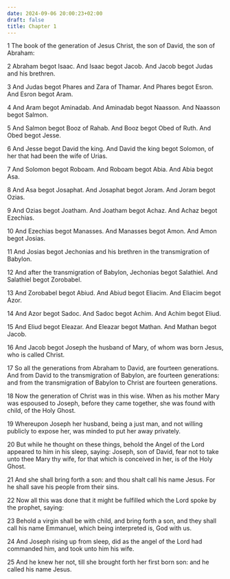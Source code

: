 ```yaml
---
date: 2024-09-06 20:00:23+02:00
draft: false
title: Chapter 1
---
```




1 The book of the generation of Jesus Christ, the son of David, the son of Abraham:

2 Abraham begot Isaac. And Isaac begot Jacob. And Jacob begot Judas and his brethren.

3 And Judas begot Phares and Zara of Thamar. And Phares begot Esron. And Esron begot Aram.

4 And Aram begot Aminadab. And Aminadab begot Naasson. And Naasson begot Salmon.

5 And Salmon begot Booz of Rahab. And Booz begot Obed of Ruth. And Obed begot Jesse.

6 And Jesse begot David the king. And David the king begot Solomon, of her that had been the wife of Urias.

7 And Solomon begot Roboam. And Roboam begot Abia. And Abia begot Asa.

8 And Asa begot Josaphat. And Josaphat begot Joram. And Joram begot Ozias.

9 And Ozias begot Joatham. And Joatham begot Achaz. And Achaz begot Ezechias.

10 And Ezechias begot Manasses. And Manasses begot Amon. And Amon begot Josias.

11 And Josias begot Jechonias and his brethren in the transmigration of Babylon.

12 And after the transmigration of Babylon, Jechonias begot Salathiel. And Salathiel begot Zorobabel.

13 And Zorobabel begot Abiud. And Abiud begot Eliacim. And Eliacim begot Azor.

14 And Azor begot Sadoc. And Sadoc begot Achim. And Achim begot Eliud.

15 And Eliud begot Eleazar. And Eleazar begot Mathan. And Mathan begot Jacob.

16 And Jacob begot Joseph the husband of Mary, of whom was born Jesus, who is called Christ.

17 So all the generations from Abraham to David, are fourteen generations. And from David to the transmigration of Babylon, are fourteen generations: and from the transmigration of Babylon to Christ are fourteen generations.

18 Now the generation of Christ was in this wise. When as his mother Mary was espoused to Joseph, before they came together, she was found with child, of the Holy Ghost.

19 Whereupon Joseph her husband, being a just man, and not willing publicly to expose her, was minded to put her away privately.

20 But while he thought on these things, behold the Angel of the Lord appeared to him in his sleep, saying: Joseph, son of David, fear not to take unto thee Mary thy wife, for that which is conceived in her, is of the Holy Ghost.

21 And she shall bring forth a son: and thou shalt call his name Jesus. For he shall save his people from their sins.

22 Now all this was done that it might be fulfilled which the Lord spoke by the prophet, saying:

23 Behold a virgin shall be with child, and bring forth a son, and they shall call his name Emmanuel, which being interpreted is, God with us.

24 And Joseph rising up from sleep, did as the angel of the Lord had commanded him, and took unto him his wife.

25 And he knew her not, till she brought forth her first born son: and he called his name Jesus.

